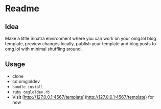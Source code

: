 # Readme

## Idea

Make a little Sinatra environment where you can work on your omg.lol blog template, preview changes locally, publish your template and blog posts to omg.lol with minimal shuffling around. 


## Usage

- clone
- cd omgloldev
- `bundle install`
- `ruby omgloldev.rb`
- Visit [http://127.0.0.1:4567/template](http://127.0.0.1:4567/template) for now


## 